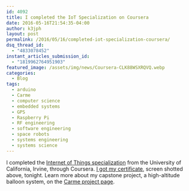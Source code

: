 ```yaml
---
id: 4092
title: I completed the IoT Specialization on Coursera
date: 2016-05-16T21:54:35-04:00
author: k3jph
layout: post
permalink: /2016/05/16/completed-iot-specialization-coursera/
dsq_thread_id:
  - "4833078452"
instant_articles_submission_id:
  - "1819962764951903"
featured_image: /assets/img/news/Coursera-CLK88WSXRQVQ.webp
categories:
  - Blog
tags:
  - arduino
  - Carme
  - computer science
  - embedded systems
  - GPS
  - Raspberry Pi
  - RF engineering
  - software engineering
  - space robots
  - systems engineering
  - systems science
---
```

I completed the [Internet of Things specialization](https://www.coursera.org/learn/iot) from the University of California, Irvine, through Coursera.  [I got my certificate](https://www.coursera.org/account/accomplishments/specialization/CLK88WSXRQVQ), screen shotted above, tonight.  Learn more about my capstone project, a high-altitude balloon system, on the [Carme project page](/projects/carme/).
